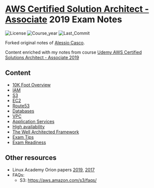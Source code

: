 # [AWS Certified Solution Architect - Associate](https://aws.amazon.com/training/path-architecting/) 2019 Exam Notes

![License](https://img.shields.io/github/license/arnaudj/mooc-aws-certified-solutions-architect-associate-2019-notes)
![Course_year](https://img.shields.io/badge/Course%20Year-2019-brightgreen.svg)
![Last_Commit](https://img.shields.io/github/last-commit/arnaudj/mooc-aws-certified-solutions-architect-associate-2019-notes.svg)


Forked original notes of [Alessio Casco](https://github.com/AlessioCasco/AWS-CSA-2019-study-notes).

Content enriched with my notes from course [Udemy AWS Certified Solutions Architect - Associate 2019](https://www.udemy.com/aws-certified-solutions-architect-associate/)

## Content
* [10K Foot Overview](Course/10K_Overview/README.md)
* [IAM](Course/IAM/README.md)
* [S3](Course/S3/README.md)
* [EC2](Course/EC2/README.md)
* [Route53](Course/Route53/README.md)
* [Databases](Course/Databases/README.md)
* [VPC](Course/VPC/README.md)
* [Application Services](Course/Application%20Services/README.md)
* [High availability](Course/HA/README.md)
* [The Well Architected Framework](Course/The%20Well%20Architected%20Framework/README.md)
* [Exam Tips](Course/Exam%20Tips/README.md)
* [Exam Readiness](Exam%20Readiness/README.md)

## Other resources
* Linux Academy Orion papers [2019](https://www.lucidchart.com/documents/view/e9ee8809-f353-450a-aba7-4c366b01d5f8/0_0), [2017](https://www.lucidchart.com/documents/view/bd4fb4e7-336e-4c8b-972d-048616da9f96/fB.lPxz788ce)
* FAQs:
  * S3: https://aws.amazon.com/s3/faqs/
